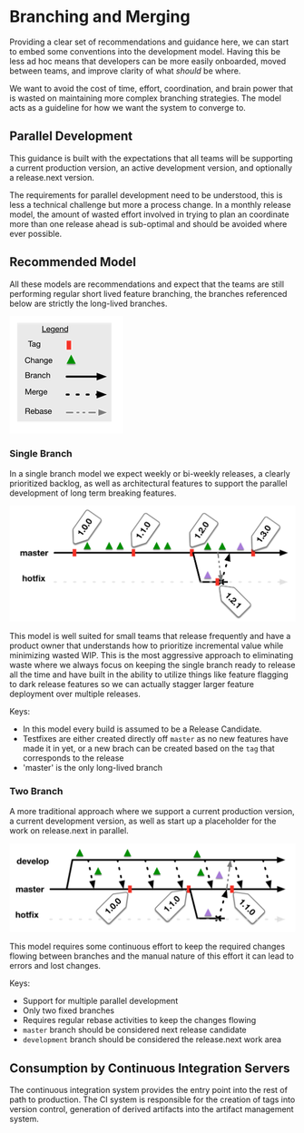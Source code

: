 # Branching and Merging

Providing a clear set of recommendations and guidance here, we can start to embed some conventions into the development model. Having this be less ad hoc means that developers can be more easily onboarded, moved between teams, and improve clarity of what *should* be where.

We want to avoid the cost of time, effort, coordination, and brain power that is wasted on maintaining more complex branching strategies. The model acts as a guideline for how we want the system to converge to.

## Parallel Development

This guidance is built with the expectations that all teams will be supporting a current production version, an active development version, and optionally a release.next version.

The requirements for parallel development need to be understood, this is less a technical challenge but more a process change. In a monthly release model, the amount of wasted effort involved in trying to plan an coordinate more than one release ahead is sub-optimal and should be avoided where ever possible.

## Recommended Model

All these models are recommendations and expect that the teams are still performing regular short lived feature branching, the branches referenced below are strictly the long-lived branches.

![SCM Legend](./images/scm-legend.png)

### Single Branch

In a single branch model we expect weekly or bi-weekly releases, a clearly prioritized backlog, as well as architectural features to support the parallel development of long term breaking features.

![Git Single Branch](./images/git-single-branch.png)

This model is well suited for small teams that release frequently and have a product owner that understands how to prioritize incremental value while minimizing wasted WIP. This is the most aggressive approach to eliminating waste where we always focus on keeping the single branch ready to release all the time and have built in the ability to utilize things like feature flagging to dark release features so we can actually stagger larger feature deployment over multiple releases.

Keys:
  * In this model every build is assumed to be a Release Candidate.
  * Testfixes are either created directly off `master` as no new features have made it in yet, or a new brach can be created based on the `tag` that corresponds to the release
  * 'master' is the only long-lived branch

### Two Branch

A more traditional approach where we support a current production version, a current development version, as well as start up a placeholder for the work on release.next in parallel.

![Git Master Dev Branching](./images/git-master-dev-branch.png)

This model requires some continuous effort to keep the required changes flowing between branches and the manual nature of this effort it can lead to errors and lost changes.

Keys:

  * Support for multiple parallel development
  * Only two fixed branches
  * Requires regular rebase activities to keep the changes flowing
  * `master` branch should be considered next release candidate
  * `development` branch should be considered the release.next work area


## Consumption by Continuous Integration Servers

The continuous integration system provides the entry point into the rest of path to production. The CI system is responsible for the creation of tags into version control, generation of derived artifacts into the artifact management system.
